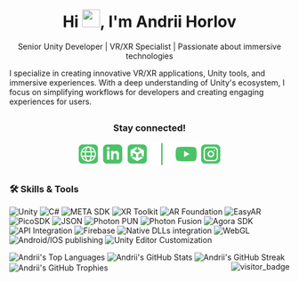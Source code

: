 <h1 align="center">
  Hi <img src="https://raw.githubusercontent.com/umenzi/umenzi/main/wave.gif" width=32 height=32>, I'm Andrii Horlov
</h1>

<p align="center">
  Senior Unity Developer | VR/XR Specialist | Passionate about immersive technologies
</p>

I specialize in creating innovative VR/XR applications, Unity tools, and immersive experiences. 
With a deep understanding of Unity's ecosystem, I focus on simplifying workflows for developers and creating engaging experiences for users.

##
<div align="center">
  <h3>Stay connected!</h3>

  <a href="https://andriihorlov.github.io/"><img alt="Web-site" width="40px" src="images/icons/website.svg"/></a>
  <a href="https://www.linkedin.com/in/fidgetik/"><img alt="LinkedIn" width="40px" src="images/icons/linkedin.svg"/></a>
  <a href="https://assetstore.unity.com/publishers/94841"><img alt="Asset Store" width="40px" src="images/icons/unity.svg"/></a>
  <img width="40px" src="images/icons/separator.png"/>
  <a href="https://www.youtube.com/@fidgetpk"><img alt="YouTube" width="40px" src="images/icons/youtube.svg"/></a>
  <a href="https://www.instagram.com/fidgetik/"><img alt="Instagram" width="40px" src="images/icons/instagram.svg"/></a>
</div>

##

### 🛠 Skills & Tools
![Unity](https://img.shields.io/badge/Unity-100000?style=for-the-badge&logo=unity&logoColor=white)
![C#](https://img.shields.io/badge/C%23-239120?style=for-the-badge&logo=c-sharp&logoColor=white)
![META SDK](https://img.shields.io/badge/Meta_Quest-00bfff?style=for-the-badge&logo=meta&logoColor=white)
![XR Toolkit](https://img.shields.io/badge/XR_Toolkit-00bfff?style=for-the-badge&logo=virtual-reality&logoColor=white)
![AR Foundation](https://img.shields.io/badge/AR_Foundation-ff6600?style=for-the-badge&logo=augmented-reality&logoColor=white)
![EasyAR](https://img.shields.io/badge/EasyAR-0000ff?style=for-the-badge)
![PicoSDK](https://img.shields.io/badge/Pico_SDK-ff4088?style=for-the-badge)
![JSON](https://img.shields.io/badge/JSON-000000?style=for-the-badge&logo=json&logoColor=white)
![Photon PUN](https://img.shields.io/badge/Photon_PUN-v2-0088CC?style=for-the-badge&logo=photon&logoColor=white)
![Photon Fusion](https://img.shields.io/badge/Photon_Fusion-v1%20%7C%20v2-339933?style=for-the-badge&logo=photon&logoColor=white)
![Agora SDK](https://img.shields.io/badge/Agora_SDK-00AAFF?style=for-the-badge)
![API Integration](https://img.shields.io/badge/API_Integration-009688?style=for-the-badge&logo=api&logoColor=white)
![Firebase](https://img.shields.io/badge/Firebase-ffca28?style=for-the-badge&logo=firebase&logoColor=white)
![Native DLLs integration](https://img.shields.io/badge/Native_DLLs_Work-6C757D?style=for-the-badge)
![WebGL](https://img.shields.io/badge/WebGL/Windows/Android_builds-990000?style=for-the-badge&logo=webgl&logoColor=white)
![Android/IOS publishing](https://img.shields.io/badge/Android/IOS_publishing-3DDC84?style=for-the-badge&logo=android&logoColor=white)
![Unity Editor Customization](https://img.shields.io/badge/Unity_Editor_Customization-292A2B?style=for-the-badge&logo=unity&logoColor=white)

<div>
  <img src="https://github-readme-stats.vercel.app/api/top-langs/?username=andriihorlov&layout=compact&theme=radical" alt="Andrii's Top Languages"/>
  <img src="https://github-readme-stats.vercel.app/api?username=andriihorlov&include_all_commits=true&count_private=true&show_icons=true&line_height=20&theme=radical" alt="Andrii's GitHub Stats"/>

  <img src="https://github-readme-streak-stats.herokuapp.com/?user=andriihorlov&theme=radical" alt="Andrii's GitHub Streak"/>

</div>
<img align="center" src="https://github-profile-trophy.vercel.app/?username=andriihorlov&theme=gruvbox" alt="Andrii's GitHub Trophies"/>  


  <img align="right" src="https://api.visitorbadge.io/api/visitors?path=https://github.com/andriihorlov&style=default" alt="visitor_badge">
